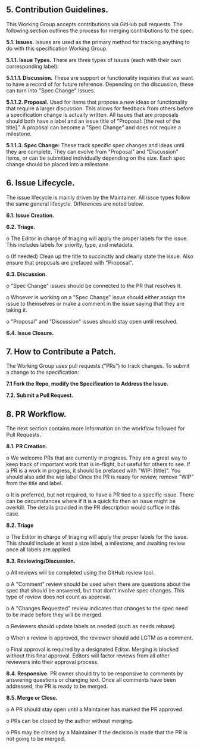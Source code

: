 

## 5.	Contribution Guidelines. 

This Working Group accepts contributions via GitHub pull requests. The following section outlines the process for merging contributions to the spec.

**5.1.	Issues.**  Issues are used as the primary method for tracking anything to do with this specification Working Group.

**5.1.1.	Issue Types.**  There are three types of issues (each with their own corresponding label):

**5.1.1.1.	Discussion.** These are support or functionality inquiries that we want to have a record of for future reference. Depending on the discussion, these can turn into "Spec Change" issues.

**5.1.1.2.	Proposal.** Used for items that propose a new ideas or functionality that require a larger discussion. This allows for feedback from others before a specification change is actually written. All issues that are proposals should both have a label and an issue title of "Proposal: [the rest of the title]." A proposal can become a "Spec Change" and does not require a milestone.

**5.1.1.3.	Spec Change:** These track specific spec changes and ideas until they are complete. They can evolve from "Proposal" and "Discussion" items, or can be submitted individually depending on the size. Each spec change should be placed into a milestone.

## 6.	Issue Lifecycle.

The issue lifecycle is mainly driven by the Maintainer. All issue types follow the same general lifecycle. Differences are noted below.

**6.1.	Issue Creation.**

**6.2.	Triage.**

o	The Editor in charge of triaging will apply the proper labels for the issue. This includes labels for priority, type, and metadata.

o	(If needed) Clean up the title to succinctly and clearly state the issue. Also ensure that proposals are prefaced with "Proposal".

**6.3.	Discussion.**

o	"Spec Change" issues should be connected to the PR that resolves it.

o	Whoever is working on a "Spec Change" issue should either assign the issue to themselves or make a comment in the issue saying that they are taking it.

o	"Proposal" and "Discussion" issues should stay open until resolved.

**6.4.	Issue Closure.**

## 7.	How to Contribute a Patch.

The Working Group uses pull requests ("PRs") to track changes. To submit a change to the specification:

**7.1	Fork the Repo, modify the Specification to Address the Issue.**

**7.2.	Submit a Pull Request.**

## 8.	PR Workflow.

The next section contains more information on the workflow followed for Pull Requests.

**8.1.	PR Creation.**

o	We welcome PRs that are currently in progress. They are a great way to keep track of important work that is in-flight, but useful for others to see. If a PR is a work in progress, it should be prefaced with "WIP: [title]". You should also add the wip label Once the PR is ready for review, remove "WIP" from the title and label.

o	It is preferred, but not required, to have a PR tied to a specific issue. There can be circumstances where if it is a quick fix then an issue might be overkill. The details provided in the PR description would suffice in this case.

**8.2.	Triage**

o	The Editor in charge of triaging will apply the proper labels for the issue. This should include at least a size label, a milestone, and awaiting review once all labels are applied. 

**8.3.	Reviewing/Discussion.**

o	All reviews will be completed using the GitHub review tool.

o	A "Comment" review should be used when there are questions about the spec that should be answered, but that don't involve spec changes. This type of review does not count as approval.

o	A "Changes Requested" review indicates that changes to the spec need to be made before they will be merged.

o	Reviewers should update labels as needed (such as needs rebase).

o	When a review is approved, the reviewer should add LGTM as a comment.

o	Final approval is required by a designated Editor.  Merging is blocked without this final approval. Editors will factor reviews from all other reviewers into their approval process.

**8.4.	Responsive.** PR owner should try to be responsive to comments by answering questions or changing text. Once all comments have been addressed, the PR is ready to be merged.

**8.5.	Merge or Close.**

o	A PR should stay open until a Maintainer has marked the PR approved.

o	PRs can be closed by the author without merging.

o	PRs may be closed by a Maintainer if the decision is made that the PR is not going to be merged.
